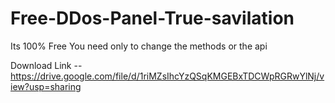 # Free-DDos-Panel-True-savilation
Its 100% Free You need only to change the methods or the api 


Download Link -- https://drive.google.com/file/d/1riMZsIhcYzQSqKMGEBxTDCWpRGRwYlNj/view?usp=sharing
